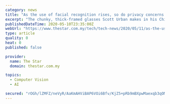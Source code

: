 ```yaml
---
category: news
title: "As the use of facial recognition rises, so do privacy concerns. These glasses are designed to block the technology."
excerpt: "The chunky, thick-framed glasses Scott Urban makes in his Chicago workshop in the United States look like normal eye glasses, but when viewed on a security camera, the wearer’s face becomes a shining orb."
publishedDateTime: 2020-05-10T23:35:00Z
webUrl: "https://www.thestar.com.my/tech/tech-news/2020/05/11/as-the-use-of-facial-recognition-rises-so-do-privacy-concerns-these-glasses-are-designed-to-block-the-technology"
type: article
quality: 0
heat: 0
published: false

provider:
  name: The Star
  domain: thestar.com.my

topics:
  - Computer Vision
  - AI

secured: "rOGh/lZMFZ/neVyR/AaKmAHViBAP6VOi6Bfv/KjZ5+pRb9mBXpwMaexqb3qOMR6j5WF9WM0eZZZFEyl0ygGrLNigeyvgEAZvKjPKbbWheu1P32QQ41qtv9nUJeEgt3/u6OO0P52bhi9BUuNdwp7DdM5TblI6b3JtJCbx0rjbTnfJOnUwbfFCQ5dlJI/8qXeUErLYBDpVCGLPT9FvpGMuMrLv5H2aXQYlNzSyinQ3oH/m1+LGBvEYiu5FFgekbkWFWLSN44KDnwqLlmaCMPyM2Fkbr59WXJAU03CIBM0E8UTE2gkBvqEd52OeyMdzjOP5IRojOsaZnWWX4GGgkvK9xI7J6MrY+0DVV1aHrKCtvVi8ep7bemXss6QMpKD2q6SixOQUaNYKfx1Y+Fjl66pTYNbCpMkm3rbaKWV3WbZNohzMPDFywluiOW2qfWvT7Sxya4mrnve1aVTXY4l4cfFLvY5BieCRHdXiPzXTa9QR9dQ=;NZTA+KwPYr5tqXnnig2a/Q=="
---
```



